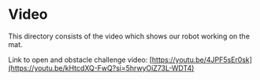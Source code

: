Video
====

This directory consists of the video which shows our robot working on the mat.

Link to open and obstacle challenge video: [https://youtu.be/4JPF5sEr0sk](https://youtu.be/kHtcdXQ-FwQ?si=5hrwyOiZ73L-WDT4)
